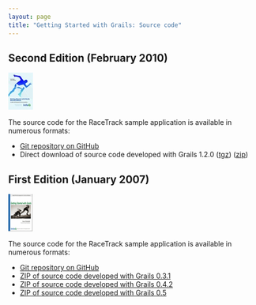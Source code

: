```yaml
---
layout: page
title: "Getting Started with Grails: Source code"
---
```


## Second Edition (February 2010)

![Getting Started With Grails, Second Edition](/images/getting-started-with-grails-v2-header.jpg)

The source code for the RaceTrack sample application is available in numerous formats:

* [Git repository on GitHub](http://github.com/scottdavis99/gswg-v2)
* Direct download of source code developed with Grails 1.2.0 ([tgz](http://github.com/scottdavis99/gswg-v2/tarball/grails-1.2.0)) ([zip](http://github.com/scottdavis99/gswg-v2/zipball/grails-1.2.0))

## First Edition (January 2007)

![Getting Started With Grails, First Edition](/images/getting-started-with-grails-header.png)

The source code for the RaceTrack sample application is available in numerous formats:

* [Git repository on GitHub](http://github.com/jasonrudolph/racetrack)
* [ZIP of source code developed with Grails 0.3.1](gswg_source_0_3_1.zip)
* [ZIP of source code developed with Grails 0.4.2](gswg_source_0_4_2.zip)
* [ZIP of source code developed with Grails 0.5](gswg_source_0_5.zip)
